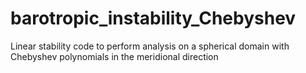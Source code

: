 # barotropic_instability_Chebyshev
Linear stability code to perform analysis on a spherical domain with Chebyshev polynomials in the meridional direction
